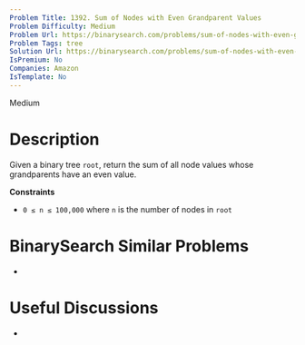 ```yaml
---
Problem Title: 1392. Sum of Nodes with Even Grandparent Values
Problem Difficulty: Medium
Problem Url: https://binarysearch.com/problems/sum-of-nodes-with-even-grandparent-values/
Problem Tags: tree
Solution Url: https://binarysearch.com/problems/sum-of-nodes-with-even-grandparent-values/solutions/
IsPremium: No
Companies: Amazon
IsTemplate: No
---
```


<span style="color: ;">Medium</span>

# Description

Given a binary tree `root`, return the sum of all node values whose grandparents have an even value.

**Constraints**
- `0 ≤ n ≤ 100,000` where `n` is the number of nodes in `root`

# BinarySearch Similar Problems

- []()

# Useful Discussions

- []()
